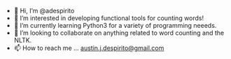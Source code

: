 - 👋 Hi, I’m @adespirito
- 👀 I’m interested in developing functional tools for counting words! 
- 🌱 I’m currently learning Python3 for a variety of programming neeeds. 
- 💞️ I’m looking to collaborate on anything related to word counting and the NLTK. 
- 📫 How to reach me ... austin.j.despirito@gmail.com

<!---
adespirito/adespirito is a ✨ special ✨ repository because its `README.md` (this file) appears on your GitHub profile.
You can click the Preview link to take a look at your changes.
--->
